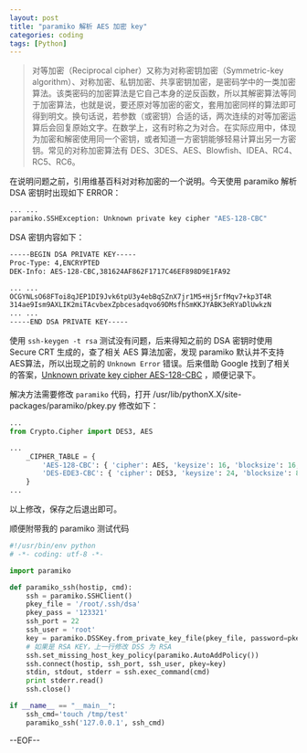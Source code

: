 ```yaml
---
layout: post
title: "paramiko 解析 AES 加密 key"
categories: coding
tags: [Python]
---
```


> 对等加密（Reciprocal cipher）又称为对称密钥加密（Symmetric-key algorithm）、对称加密、私钥加密、共享密钥加密，是密码学中的一类加密算法。该类密码的加密算法是它自己本身的逆反函数，所以其解密算法等同于加密算法，也就是说，要还原对等加密的密文，套用加密同样的算法即可得到明文。换句话说，若参数（或密钥）合适的话，两次连续的对等加密运算后会回复原始文字。在数学上，这有时称之为对合。在实际应用中，体现为加密和解密使用同一个密钥，或者知道一方密钥能够轻易计算出另一方密钥。常见的对称加密算法有 DES、3DES、AES、Blowfish、IDEA、RC4、RC5、RC6。

在说明问题之前，引用维基百科对对称加密的一个说明。今天使用 paramiko 解析 DSA 密钥时出现如下 ERROR：

``` bash
... ...
paramiko.SSHException: Unknown private key cipher "AES-128-CBC"
```

DSA 密钥内容如下：

``` bash
-----BEGIN DSA PRIVATE KEY-----
Proc-Type: 4,ENCRYPTED
DEK-Info: AES-128-CBC,381624AF862F1717C46EF898D9E1FA92

... ...
OCGYNLsO68FToi8qJEP1DI9Jvk6tpU3y4ebBqSZnX7jr1M5+Hj5rfMqv7+kp3T4R
314ae9Ism9AXLIK2miTAcvbexZpbcesadqvo69DMsfhSmKKJYABK3eRYaDlUwkzN
... ...
-----END DSA PRIVATE KEY-----
```

使用 `ssh-keygen -t rsa` 测试没有问题，后来得知之前的 DSA 密钥时使用 Secure CRT 生成的，查了相关 AES 算法加密，发现 paramiko 默认并不支持AES算法，所以出现之前的 `Unknown Error` 错误。后来借助 Google 找到了相关的答案，[Unknown private key cipher AES-128-CBC](http://comments.gmane.org/gmane.comp.python.paramiko/479) ，顺便记录下。

解决方法需要修改 `paramiko` 代码，打开 /usr/lib/pythonX.X/site-packages/paramiko/pkey.py 修改如下：

``` python
...
from Crypto.Cipher import DES3, AES

...
    _CIPHER_TABLE = {
        'AES-128-CBC': { 'cipher': AES, 'keysize': 16, 'blocksize': 16, 'mode': AES.MODE_CBC },
        'DES-EDE3-CBC': { 'cipher': DES3, 'keysize': 24, 'blocksize': 8, 'mode': DES3.MODE_CBC }
    }
...
```

以上修改，保存之后退出即可。

顺便附带我的 paramiko 测试代码

``` python
#!/usr/bin/env python
# -*- coding: utf-8 -*-

import paramiko

def paramiko_ssh(hostip, cmd):
    ssh = paramiko.SSHClient()
    pkey_file = '/root/.ssh/dsa'
    pkey_pass = '123321'
    ssh_port = 22
    ssh_user = 'root'
    key = paramiko.DSSKey.from_private_key_file(pkey_file, password=pkey_pass)
    # 如果是 RSA KEY，上一行修改 DSS 为 RSA
    ssh.set_missing_host_key_policy(paramiko.AutoAddPolicy())
    ssh.connect(hostip, ssh_port, ssh_user, pkey=key)
    stdin, stdout, stderr = ssh.exec_command(cmd)
    print stderr.read()
    ssh.close()

if __name__ == "__main__":
    ssh_cmd='touch /tmp/test'
    paramiko_ssh('127.0.0.1', ssh_cmd)
```

--EOF--
